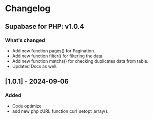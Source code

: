 # Changelog

## Supabase for PHP: v1.0.4
### What's changed
- Add new function pages() for Pagination.
- Add new function filter() for filtering the data.
- Add new function matchs() for checking duplicates data from table.
- Updated Docs as well.

## [1.0.1] - 2024-09-06
### Added
- Code optimize
- add new php cURL function curl_setopt_array().
